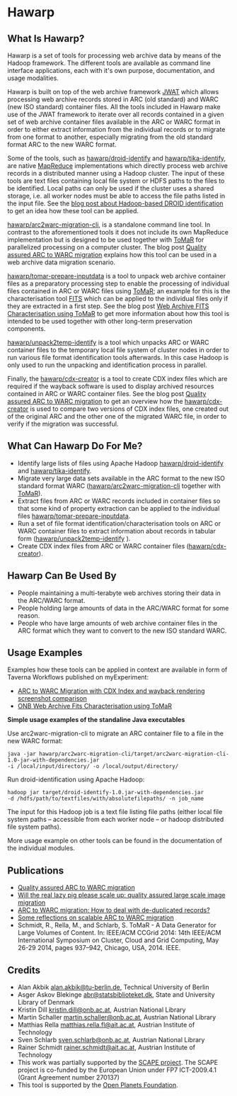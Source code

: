 Hawarp
======

What Is Hawarp?
---------------

Hawarp is a set of tools for processing web archive data by means of the Hadoop 
framework. The different tools are available as command line interface 
applications, each with it's own purpose, documentation, and usage modalities.

Hawarp is built on top of the web archive framework 
[JWAT](https://sbforge.org/display/JWAT/) which allows processing web archive records 
stored in ARC (old standard) and WARC (new ISO standard) container files. All 
the tools included in Hawarp make use of the JWAT framework to iterate over all 
records contained in a given set of web archive container files available in the 
ARC or WARC format in order to either extract information from the individual 
records or to migrate from one format to another, especially migrating from the 
old standard format ARC to the new WARC format.

Some of the tools, such as 
[hawarp/droid-identify](https://github.com/openplanets/hawarp/tree/master/droid-identify) 
and 
[hawarp/tika-identify](https://github.com/openplanets/hawarp/tree/master/tika-identify), 
are native [MapReduce](http://en.wikipedia.org/wiki/MapReduce) implementations 
which directly process web archive records in a distributed manner using a 
Hadoop cluster. The input of these tools are text files containing local file system or HDFS paths to the files to be identified. Local paths can only be used if the cluster uses a shared storage, i.e. all worker nodes must be able to access the file paths listed in the input file. See the [blog post about Hadoop-based DROID identification](http://www.openplanetsfoundation.org/blogs/2013-05-24-droid-file-format-identification-using-hadoop) to get an idea how these tool can be applied.

[hawarp/arc2warc-migration-cli](https://github.com/openplanets/hawarp/tree/master/arc2warc-migration-cli), 
is a standalone command line tool. In contrast to the aforementioned tools it does not include its own MapReduce implementation but is designed to be used together with [ToMaR](https://github.com/openplanets/tomar) for parallelized processing on a computer cluster. The blog post 
[Quality assured ARC to WARC migration](http://openplanetsfoundation.org/blogs/2014-07-10-quality-assured-arc-warc-migration) explains how this tool can be used in a web archive data migration scenario.

[hawarp/tomar-prepare-inputdata](https://github.com/openplanets/hawarp/tree/master/tomar-prepare-inputdata) 
is a tool to unpack web archive container files as a preparatory processing step to enable the processing of individual files contained in ARC or WARC files using [ToMaR](https://github.com/openplanets/tomar); 
an example for this is the characterisation tool [FITS](http://projects.iq.harvard.edu/fits) which can be applied to the 
individual files only if they are extracted in a first step. See the blog post [Web Archive FITS Characterisation using ToMaR](http://www.openplanetsfoundation.org/blogs/2013-12-16-web-archive-fits-characterisation-using-tomar) to get more information about how this tool is intended to be used together with other long-term preservation components.

[hawarp/unpack2temp-identify](https://github.com/openplanets/hawarp/tree/master/unpack2temp-identify) 
is a tool which unpacks ARC or WARC container files to 
the temporary local file system of cluster nodes in order to run various file 
format identification tools afterwards. In this case Hadoop is only used to run 
the unpacking and identification process in parallel.

Finally, the 
[hawarp/cdx-creator](https://github.com/openplanets/hawarp/tree/master/cdx-creator) is a tool to create CDX index files which are required 
if the wayback software is used to display archived resources contained in ARC 
or WARC container files. See the blog post 
[Quality assured ARC to WARC migration](http://openplanetsfoundation.org/blogs/2014-07-10-quality-assured-arc-warc-migration) 
to get an overview how the 
[hawarp/cdx-creator](https://github.com/openplanets/hawarp/tree/master/cdx-creator) 
is used to compare two versions of CDX index files, one created out of the 
original ARC and the other one of the migrated WARC file, in order to verify if 
the migration was successful.


What Can Hawarp Do For Me?
--------------------------

* Identify large lists of files using Apache Hadoop [hawarp/droid-identify](https://github.com/openplanets/hawarp/tree/master/droid-identify) 
and 
[hawarp/tika-identify](https://github.com/openplanets/hawarp/tree/master/tika-identify). 
* Migrate very large data sets available in the ARC format to the new ISO standard format WARC ([hawarp/arc2warc-migration-cli](https://github.com/openplanets/hawarp/tree/master/arc2warc-migration-cli) together with [ToMaR](https://github.com/openplanets/tomar)).
* Extract  files from ARC or WARC records included in container files so that some kind of property extraction can be applied to the individual files [hawarp/tomar-prepare-inputdata](https://github.com/openplanets/hawarp/tree/master/tomar-prepare-inputdata).
* Run a set of file format identification/characterisation tools on ARC or WARC container files to extract information about records in tabular form ([hawarp/unpack2temp-identify](https://github.com/openplanets/hawarp/tree/master/unpack2temp-identify) ).
* Create CDX index files from ARC or WARC container files ([hawarp/cdx-creator](https://github.com/openplanets/hawarp/tree/master/cdx-creator)).

Hawarp Can Be Used By
---------------------

* People maintaining a multi-terabyte web archives storing their data in the ARC/WARC format.
* People holding large amounts of data in the ARC/WARC format for some reason.
* People who have large amounts of web archive container files in the ARC format which they want to convert to the new ISO standard WARC.

Usage Examples
--------------

Examples how these tools can be applied in context are available in form of Taverna Workflows published on myExperiment:

* [ARC to WARC Migration with CDX Index and wayback rendering screenshot comparison](http://www.myexperiment.org/workflows/4333.html)
* [ONB Web Archive Fits Characterisation using ToMaR](http://www.myexperiment.org/workflows/3933.html)

**Simple usage examples of the standaline Java executables**

Use arc2warc-migration-cli to migrate an ARC container file to a file in the new WARC format:

    java -jar hawarp/arc2warc-migration-cli/target/arc2warc-migration-cli-1.0-jar-with-dependencies.jar 
    -i /local/input/directory/ -o /local/output/directory/
    
Run droid-identification using Apache Hadoop:

    hadoop jar target/droid-identify-1.0.jar-with-dependencies.jar 
    -d /hdfs/path/to/textfiles/with/absolutefilepaths/ -n job_name
    
The input for this Hadoop job is a text file listing file paths (either local file system paths – accessible from each worker node – or hadoop distributed file system paths).

More usage example on other tools can be found in the documentation of the individual modules.

Publications
------------

* [Quality assured ARC to WARC migration](http://openplanetsfoundation.org/blogs/2014-07-10-quality-assured-arc-warc-migration)
* [Will the real lazy pig please scale up: quality assured large scale image migration](http://openplanetsfoundation.org/blogs/2014-06-24-will-real-lazy-pig-please-scale-quality-assured-large-scale-image-migration)
* [ARC to WARC migration: How to deal with de-duplicated records?](http://openplanetsfoundation.org/blogs/2014-03-24-arc-warc-migration-how-deal-de-duplicated-records)
* [Some reflections on scalable ARC to WARC migration](http://openplanetsfoundation.org/blogs/2014-03-07-some-reflections-scalable-arc-warc-migration)
* Schmidt, R., Rella, M., and Schlarb, S. ToMaR - A Data Generator for Large Volumes of Content. In: IEEE/ACM CCGrid 2014: 14th IEEE/ACM International Symposium on Cluster, Cloud and Grid Computing, May 26-29 2014, pages 937–942, Chicago, USA, 2014. IEEE.

Credits
-------

* Alan Akbik <alan.akbik@tu-berlin.de>, Technical University of Berlin
* Asger Askov Blekinge <abr@statsbiblioteket.dk>, State and University Library of Denmark
* Kristin Dill <kristin.dill@onb.ac.at>, Austrian National Library
* Martin Schaller <martin.schaller@onb.ac.at>, Austrian National Library
* Matthias Rella <matthias.rella.fl@ait.ac.at>, Austrian Institute of Technology
* Sven Schlarb <sven.schlarb@onb.ac.at>, Austrian National Library
* Rainer Schmidt <rainer.schmidt@ait.ac.at>, Austrian Institute of Technology
* This work was partially supported by the [SCAPE project](http://scape-project.eu). The SCAPE project is co-funded 
by the European Union under FP7 ICT-2009.4.1 (Grant Agreement number 270137)
* This tool is supported by the [Open Planets Foundation](http://www.openplanetsfoundation.org/). 
